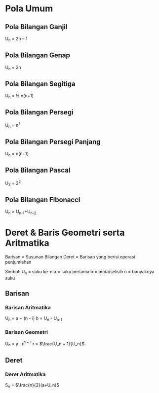 # **Pola Umum**
## **Pola Bilangan Ganjil**
U<sub>n</sub> = 2n – 1

## **Pola Bilangan Genap**
U<sub>n</sub> = 2n

## **Pola Bilangan Segitiga**
U<sub>n</sub> = ½ n(n+1)

## **Pola Bilangan Persegi**
U<sub>n</sub> = n<sup>2</sup>

## **Pola Bilangan Persegi Panjang**
U<sub>n</sub> = n(n+1)

## **Pola Bilangan Pascal**
U<sub>2</sub> = 2<sup>2</sup>

## **Pola Bilangan Fibonacci**
U<sub>n</sub> = U<sub>n-1</sub>+U<sub>n-2</sub>

# Deret & Baris Geometri serta Aritmatika

Barisan = Susunan Bilangan
Deret = Barisan yang berisi operasi penjumlahan

Simbol:
U$_n$ = suku ke-n
a = suku pertama
b = beda/selisih
n = banyaknya suku
## Barisan

### Barisan Aritmatika
U$_n$ = a + (n - i)
b = U<sub>n</sub> - U<sub>n-1</sub>

### Barisan Geometri
U<sub>n</sub> = a . r$^{n-1}$
r = $\frac{U_n + 1}{U_n}$

## Deret

### Deret Aritmatika
S$_n$ = $\frac{n}{2}(a+U_n)$

